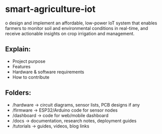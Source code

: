 # smart-agriculture-iot
o design and implement an affordable, low-power IoT system that enables farmers to monitor soil and environmental conditions in real-time, and receive actionable insights on crop irrigation and management.

## Explain:
- Project purpose
- Features
- Hardware & software requirements
- How to contribute

## Folders:
- /hardware → circuit diagrams, sensor lists, PCB designs if any
- /firmware → ESP32/Arduino code for sensor nodes
- /dashboard → code for web/mobile dashboard
- /docs → documentation, research notes, deployment guides
- /tutorials → guides, videos, blog links
